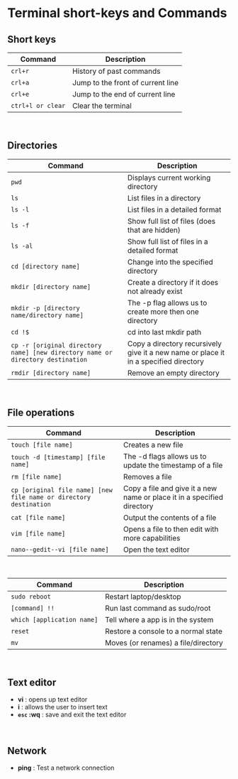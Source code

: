 # Terminal short-keys and Commands


## Short keys

| Command           | Description                       |
| ----------------- | --------------------------------- |
| `crl+r`           | History of past commands          |
| `crl+a`           | Jump to the front of current line |
| `crl+e`           | Jump to the end of current line   |
| `ctrl+l or clear` | Clear the terminal                |

&nbsp; 


## Directories

| Command                                                                         | Description                                                                          |
| ------------------------------------------------------------------------------- | ------------------------------------------------------------------------------------ |
| `pwd`                                                                           | Displays  current working directory                                                  |
| `ls`                                                                            | List files in a directory                                                            |
| `ls -l`                                                                         | List files in a detailed format                                                      |
| `ls -f`                                                                         | Show full list of files (does that are hidden)                                       |
| `ls -al`                                                                        | Show full list of files in a detailed format                                         |
| `cd [directory name]`                                                           | Change into the specified directory                                                  |
| `mkdir [directory name]`                                                        | Create a directory if it does not already exist                                      |
| `mkdir -p [directory name/directory name]`                                      | The -p flag allows us to create more then one directory                              |
| `cd !$`                                                                         | cd into last mkdir path                                                              |
| `cp -r [original directory name] [new directory name or directory destination ` | Copy a directory recursively give it a new name or place it in a specified directory |
| `rmdir [directory name]`                                                        | Remove an empty directory                                                            |

&nbsp;


## File operations

| Command                                                            | Description                                                             |
| ------------------------------------------------------------------ | ----------------------------------------------------------------------- |
| `touch [file name]`                                                | Creates a new file                                                      |
| `touch -d [timestamp] [file name]`                                 | The -d flags allows us to update the timestamp of a file                |
| `rm [file name]`                                                   | Removes a file                                                          |
| `cp [original file name] [new file name or directory destination ` | Copy a file and give it a new name or place it in a specified directory |
| `cat [file name]`                                                  | Output the contents of a file                                           |
| `vim [file name]`                                                  | Opens a file to then edit with more capabilities                        |
| `nano--gedit--vi [file name]`                                      | Open the text editor                                                    |

&nbsp;


| Command                    | Description                         |
| -------------------------- | ----------------------------------- |
| `sudo reboot`              | Restart laptop/desktop              |
| `[command] !!`             | Run last command as sudo/root       |
| `which [application name]` | Tell where a app is in the system   |
| `reset`                    | Restore a console to a normal state |
| `mv`                       | Moves (or renames) a file/directory |

&nbsp; 


## Text editor

- **vi** : opens up text editor
- **i** : allows the user to insert text
- **`esc` :wq** : save and exit the text editor

&nbsp;


## Network

- **ping** : Test a network connection

